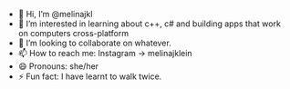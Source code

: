 - 👋 Hi, I’m @melinajkl
- 👀 I’m interested in learning about c++, c# and building apps that work on computers cross-platform
- 💞️ I’m looking to collaborate on whatever.
- 📫 How to reach me: Instagram -> melinajklein
- 😄 Pronouns: she/her
- ⚡ Fun fact: I have learnt to walk twice.

<!---
melinajkl/melinajkl is a ✨ special ✨ repository because its `README.md` (this file) appears on your GitHub profile.
You can click the Preview link to take a look at your changes.
- 🌱 I’m currently learning how to address and handle hardware components.
--->
